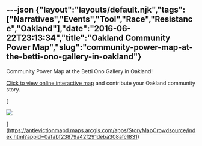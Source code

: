 ---json
{"layout":"layouts/default.njk","tags":["Narratives","Events","Tool","Race","Resistance","Oakland"],"date":"2016-06-22T23:13:34","title":"Oakland Community Power Map","slug":"community-power-map-at-the-betti-ono-gallery-in-oakland"}
---

Community Power Map at the Betti Ono Gallery in Oakland!

[Click to view online interactive map](https://antievictionmapd.maps.arcgis.com/apps/StoryMapCrowdsource/index.html?appid=0afabf23879a42f291deba308afc1831) and contribute your Oakland community story.

[

![](https://images.squarespace-cdn.com/content/v1/52b7d7a6e4b0b3e376ac8ea2/1466637175873-UQNUIJ579RA5Y2A2I4IQ/ke17ZwdGBToddI8pDm48kDFU9frGYk795HWxy90aitRZw-zPPgdn4jUwVcJE1ZvWULTKcsloFGhpbD8VGAmRSamWLI2zvYWH8K3-s_4yszcp2ryTI0HqTOaaUohrI8PIOSynMnnbVUMQZEBr-g9imc1NVi-nX9rJQWGv02nYca8/image-asset.png)

](https://antievictionmapd.maps.arcgis.com/apps/StoryMapCrowdsource/index.html?appid=0afabf23879a42f291deba308afc1831)